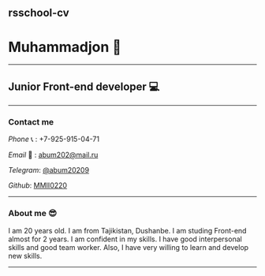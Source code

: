 ## rsschool-cv

# Muhammadjon :triumph:

---

## **Junior Front-end developer** :computer:

---

### Contact me

_Phone_ :telephone_receiver: : +7-925-915-04-71

_Email_ :e-mail: : abum202@mail.ru

_Telegram_: [@abum20209](t.me/@abum20209)

_Github_: [MMII0220](https://github.com/MMII0220)

---

### About me :sunglasses:

I am 20 years old. I am from Tajikistan, Dushanbe. I am studing Front-end almost for 2 years. I am confident in my skills. I have good interpersonal skills and good team worker. Also, I have very willing to learn and develop new skills.

---
